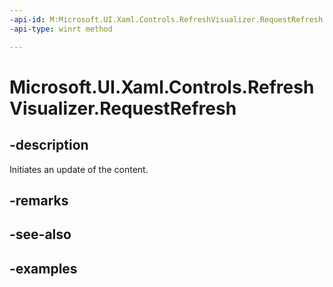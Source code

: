 ```yaml
---
-api-id: M:Microsoft.UI.Xaml.Controls.RefreshVisualizer.RequestRefresh
-api-type: winrt method

---
```

<!-- Method syntax.
public void RefreshVisualizer.RequestRefresh()
-->

# Microsoft.UI.Xaml.Controls.RefreshVisualizer.RequestRefresh


## -description

Initiates an update of the content.


## -remarks


## -see-also


## -examples


